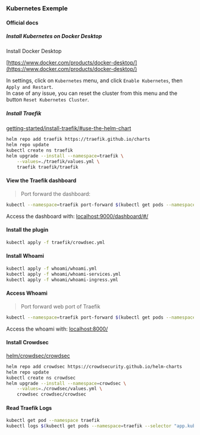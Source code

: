 ### Kubernetes Exemple

#### Official docs

##### Install Kubernetes on Docker Desktop

Install Docker Desktop

[https://www.docker.com/products/docker-desktop/](https://www.docker.com/products/docker-desktop/)

In settings, click on `Kubernetes` menu, and click `Enable Kubernetes`, then `Apply and Restart`.  
In case of any issue, you can reset the cluster from this menu and the button `Reset Kubernetes Cluster`.

##### Install Traefik

[getting-started/install-traefik/#use-the-helm-chart](https://doc.traefik.io/traefik/getting-started/install-traefik/#use-the-helm-chart)

```bash
helm repo add traefik https://traefik.github.io/charts
helm repo update
kubectl create ns traefik
helm upgrade --install --namespace=traefik \
    --values=./traefik/values.yml \
    traefik traefik/traefik
```

#### View the Traefik dashboard

> Port forward the dashboard:

```bash
kubectl --namespace=traefik port-forward $(kubectl get pods --namespace=traefik --selector "app.kubernetes.io/name=traefik" --output=name) 9000:9000
```

Access the dashboard with: [localhost:9000/dashboard/#/](http://localhost:9000/dashboard/#/)

#### Install the plugin

```bash
kubectl apply -f traefik/crowdsec.yml
```

#### Install Whoami
```bash
kubectl apply -f whoami/whoami.yml
kubectl apply -f whoami/whoami-services.yml
kubectl apply -f whoami/whoami-ingress.yml
```

#### Access Whoami

> Port forward web port of Traefik

```bash
kubectl --namespace=traefik port-forward $(kubectl get pods --namespace=traefik --selector "app.kubernetes.io/name=traefik" --output=name) 8000:8000
```

Access the whoami with: [localhost:8000/](http://localhost:8000/)

#### Install Crowdsec

[helm/crowdsec/crowdsec](https://artifacthub.io/packages/helm/crowdsec/crowdsec)

```bash
helm repo add crowdsec https://crowdsecurity.github.io/helm-charts
helm repo update
kubectl create ns crowdsec
helm upgrade --install --namespace=crowdsec \
    --values=./crowdsec/values.yml \
    crowdsec crowdsec/crowdsec
```

#### Read Traefik Logs

```bash
kubectl get pod --namespace traefik
kubectl logs $(kubectl get pods --namespace=traefik --selector "app.kubernetes.io/name=traefik" --output=name) --namespace traefik -f
```